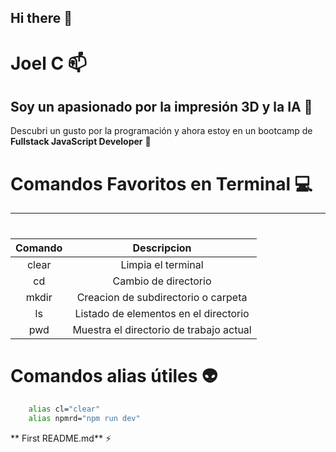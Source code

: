 ## Hi there 👋
# Joel C 📫 
## Soy un apasionado por la impresión 3D y la IA 🔭

Descubri un gusto por la programación y ahora estoy en un bootcamp de **Fullstack JavaScript Developer** 🌱

# Comandos Favoritos en Terminal 💻
-----------
#
#
|Comando |                 Descripcion           |
| :---------------:|:-------------------------:  |
| clear  |Limpia el terminal                     |
| cd     |Cambio de directorio                   |
| mkdir  |Creacion de subdirectorio o carpeta    |
| ls     |Listado de elementos en el directorio  |
| pwd    |Muestra el directorio de trabajo actual|

# Comandos alias útiles 👽
``` bash 
    alias cl="clear"
    alias npmrd="npm run dev"
```




** First README.md** ⚡
